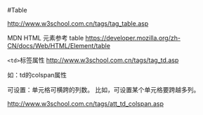 #Table

http://www.w3school.com.cn/tags/tag_table.asp 

MDN HTML 元素参考 table
https://developer.mozilla.org/zh-CN/docs/Web/HTML/Element/table



```<td>```标签属性
http://www.w3school.com.cn/tags/tag_td.asp

如：td的colspan属性

可设置：单元格可横跨的列数。
比如，可设置某个单元格要跨越多列。

http://www.w3school.com.cn/tags/att_td_colspan.asp





